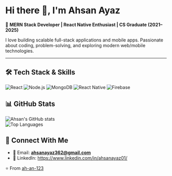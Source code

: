 # Hi there 👋, I'm Ahsan Ayaz  

🚀 **MERN Stack Developer | React Native Enthusiast | CS Graduate (2021–2025)**  

I love building scalable full-stack applications and mobile apps. Passionate about coding, problem-solving, and exploring modern web/mobile technologies.  

---

## 🛠️ Tech Stack & Skills  
![React](https://img.shields.io/badge/React-20232A?style=for-the-badge&logo=react&logoColor=61DAFB)
![Node.js](https://img.shields.io/badge/Node.js-43853D?style=for-the-badge&logo=node.js&logoColor=white)
![MongoDB](https://img.shields.io/badge/MongoDB-4EA94B?style=for-the-badge&logo=mongodb&logoColor=white)
![React Native](https://img.shields.io/badge/React_Native-20232A?style=for-the-badge&logo=react&logoColor=61DAFB)
![Firebase](https://img.shields.io/badge/Firebase-ffca28?style=for-the-badge&logo=firebase&logoColor=black)


## 📊 GitHub Stats  
![Ahsan's GitHub stats](https://github-readme-stats.vercel.app/api?username=ah-an-123&show_icons=true&theme=radical)  
![Top Languages](https://github-readme-stats.vercel.app/api/top-langs/?username=ah-an-123&layout=compact&theme=radical)  


## 🤝 Connect With Me  
- 📧 Email: **ahsanayaz362@gmail.com**  
- 💼 LinkedIn: https://www.linkedin.com/in/ahsanayaz01/  


⭐️ From [ah-an-123](https://github.com/ah-an-123)
